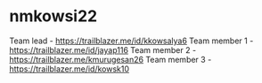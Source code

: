 # nmkowsi22
Team lead - https://trailblazer.me/id/kkowsalya6
Team member 1 - https://trailblazer.me/id/jayap116
Team member 2 -https://trailblazer.me/kmurugesan26
Team member 3 -https://trailblazer.me/id/kowsk10
